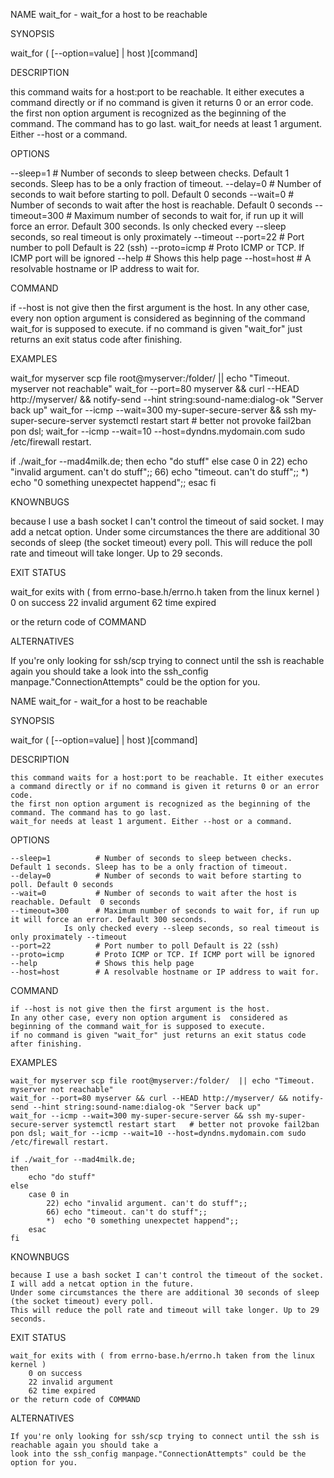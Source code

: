 NAME
   wait_for - wait_for a host to be reachable


SYNOPSIS

   wait_for ( [--option=value] | host )[command]


DESCRIPTION

   this command waits for a host:port to be reachable. It either executes a command directly or if no command is given it returns 0 or an error code.
   the first non option argument is recognized as the beginning of the command. The command has to go last.
   wait_for needs at least 1 argument. Either --host or a command.

OPTIONS

   --sleep=1          # Number of seconds to sleep between checks. Default 1 seconds. Sleep has to be a only fraction of timeout.
   --delay=0          # Number of seconds to wait before starting to poll. Default 0 seconds
   --wait=0           # Number of seconds to wait after the host is reachable. Default  0 seconds
   --timeout=300      # Maximum number of seconds to wait for, if run up it will force an error. Default 300 seconds.
             Is only checked every --sleep seconds, so real timeout is only proximately --timeout
   --port=22          # Port number to poll Default is 22 (ssh)
   --proto=icmp       # Proto ICMP or TCP. If ICMP port will be ignored
   --help             # Shows this help page
   --host=host        # A resolvable hostname or IP address to wait for.

COMMAND

   if --host is not give then the first argument is the host.
   In any other case, every non option argument is  considered as beginning of the command wait_for is supposed to execute.
   if no command is given "wait_for" just returns an exit status code after finishing.


EXAMPLES

   wait_for myserver scp file root@myserver:/folder/  || echo "Timeout. myserver not reachable"
        wait_for --port=80 myserver && curl --HEAD http://myserver/ && notify-send --hint string:sound-name:dialog-ok "Server back up"
   wait_for --icmp --wait=300 my-super-secure-server && ssh my-super-secure-server systemctl restart start   # better not provoke fail2ban
   pon dsl; wait_for --icmp --wait=10 --host=dyndns.mydomain.com sudo /etc/firewall restart.

   if ./wait_for --mad4milk.de;
   then
      echo "do stuff"
   else
      case 0 in
         22) echo "invalid argument. can't do stuff";;
         66) echo "timeout. can't do stuff";;
         *)  echo "0 something unexpectet happend";;
      esac
   fi


KNOWNBUGS

   because I use a bash socket I can't control the timeout of said socket. I may add a netcat option.
   Under some circumstances the there are additional 30 seconds of sleep (the socket timeout) every poll.
   This will reduce the poll rate and timeout will take longer. Up to 29 seconds.


EXIT STATUS

   wait_for exits with ( from errno-base.h/errno.h taken from the linux kernel )
      0 on success
      22 invalid argument
      62 time expired

   or the return code of COMMAND

ALTERNATIVES

   If you're only looking for ssh/scp trying to connect until the ssh is reachable again you should take a
   look into the ssh_config manpage."ConnectionAttempts" could be the option for you.


NAME
   wait_for - wait_for a host to be reachable


SYNOPSIS

   wait_for ( [--option=value] | host )[command]


DESCRIPTION

    this command waits for a host:port to be reachable. It either executes a command directly or if no command is given it returns 0 or an error code.
    the first non option argument is recognized as the beginning of the command. The command has to go last.
    wait_for needs at least 1 argument. Either --host or a command.

OPTIONS

    --sleep=1          # Number of seconds to sleep between checks. Default 1 seconds. Sleep has to be a only fraction of timeout.
    --delay=0          # Number of seconds to wait before starting to poll. Default 0 seconds
    --wait=0           # Number of seconds to wait after the host is reachable. Default  0 seconds
    --timeout=300      # Maximum number of seconds to wait for, if run up it will force an error. Default 300 seconds.
                Is only checked every --sleep seconds, so real timeout is only proximately --timeout
    --port=22          # Port number to poll Default is 22 (ssh)
    --proto=icmp       # Proto ICMP or TCP. If ICMP port will be ignored
    --help             # Shows this help page
    --host=host        # A resolvable hostname or IP address to wait for.

COMMAND

    if --host is not give then the first argument is the host.
    In any other case, every non option argument is  considered as beginning of the command wait_for is supposed to execute.
    if no command is given "wait_for" just returns an exit status code after finishing.


EXAMPLES

    wait_for myserver scp file root@myserver:/folder/  || echo "Timeout. myserver not reachable"
    wait_for --port=80 myserver && curl --HEAD http://myserver/ && notify-send --hint string:sound-name:dialog-ok "Server back up"
    wait_for --icmp --wait=300 my-super-secure-server && ssh my-super-secure-server systemctl restart start   # better not provoke fail2ban
    pon dsl; wait_for --icmp --wait=10 --host=dyndns.mydomain.com sudo /etc/firewall restart.

    if ./wait_for --mad4milk.de;
    then
        echo "do stuff"
    else
        case 0 in
            22) echo "invalid argument. can't do stuff";;
            66) echo "timeout. can't do stuff";;
            *)  echo "0 something unexpectet happend";;
        esac
    fi


KNOWNBUGS

    because I use a bash socket I can't control the timeout of the socket. I will add a netcat option in the future.
    Under some circumstances the there are additional 30 seconds of sleep (the socket timeout) every poll.
    This will reduce the poll rate and timeout will take longer. Up to 29 seconds.


EXIT STATUS

    wait_for exits with ( from errno-base.h/errno.h taken from the linux kernel )
        0 on success
        22 invalid argument
        62 time expired
    or the return code of COMMAND

ALTERNATIVES

    If you're only looking for ssh/scp trying to connect until the ssh is reachable again you should take a
    look into the ssh_config manpage."ConnectionAttempts" could be the option for you.


